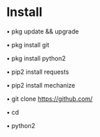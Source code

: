 # Install

• pkg update && upgrade 

• pkg install git 

• pkg install python2 

• pip2 install requests 

• pip2 install mechanize 

• git clone https://github.com/

• cd 

• python2 
